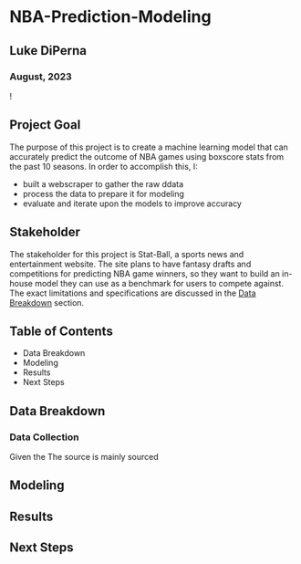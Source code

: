 # NBA-Prediction-Modeling
## Luke DiPerna
### August, 2023
!

## Project Goal
The purpose of this project is to create a machine learning model that can accurately predict the outcome of NBA games using boxscore stats from the past 10 seasons. In order to accomplish this, I:

* built a webscraper to gather the raw ddata
* process the data to prepare it for modeling
* evaluate and iterate upon the models to improve accuracy

## Stakeholder
The stakeholder for this project is Stat-Ball, a sports news and entertainment website. The site plans to have fantasy drafts and competitions for predicting NBA game winners, so they want to build an in-house model they can use as a benchmark for users to compete against. The exact limitations and specifications are discussed in the [Data Breakdown](#Data-Breakdown) section.

## Table of Contents
* Data Breakdown
* Modeling
* Results
* Next Steps

## Data Breakdown

### Data Collection
Given the The source is mainly sourced

## Modeling

## Results

## Next Steps
